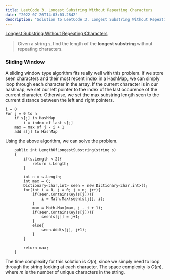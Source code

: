 ```yaml
---
title: LeetCode 3. Longest Substring Without Repeating Characters
date: "2022-07-26T14:03:03.284Z"
description: "Solution to LeetCode 3. Longest Substring Without Repeating Characters"
---
```


[Longest Substring Without Repeating Characters](https://leetcode.com/problems/longest-substring-without-repeating-characters/)

>Given a string ```s```, find the length of the **longest substring** without repeating characters.

### Sliding Window

A sliding window type algorithm fits really well with this problem. If we store seen characters and their most recent index in a HashMap, we can simply loop through each character in the array. If the current character is in our hashmap, we set our left pointer to the index of the last occurence of the current character. Otherwise, we set the max substring length seen to the current distance between the left and right pointers.

```
i = 0
For j = 0 to n
    if s[j] in HashMap
        i = index of last s[j]
    max = max of j - i + 1
    add s[j] to HashMap
```

Using the above algorithm, we can solve the problem.

```
    public int LengthOfLongestSubstring(string s) 
    {
        if(s.Length < 2){
            return s.Length;
        }
        
        int n = s.Length;
        int max = 0;
        Dictionary<char,int> seen = new Dictionary<char,int>();
        for(int i = 0, j = 0; j < n; j++){
            if(seen.ContainsKey(s[j])){
                i = Math.Max(seen[s[j]], i);
            }
            max = Math.Max(max, j - i + 1);
            if(seen.ContainsKey(s[j])){
                seen[s[j]] = j+1;
            }
            else{
                seen.Add(s[j], j+1);
            }
        }
        
        return max;
    }
```

The time complexity for this solution is $O(n)$, since we simply need to loop through the string looking at each character. The space complexity is $O(m)$, where $m$ is the number of unique characters in the string.